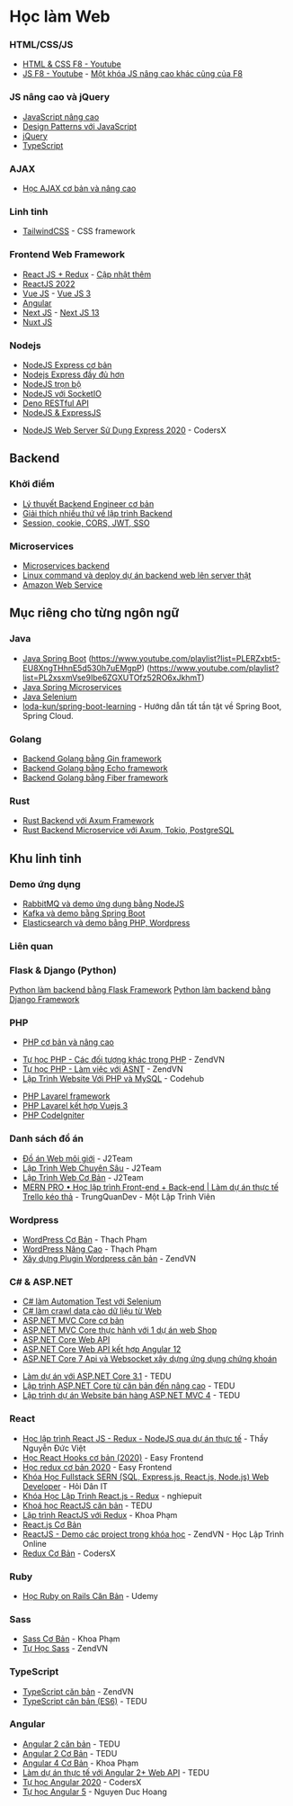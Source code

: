 # Học làm Web
### HTML/CSS/JS 
<!-- Khu này chỉ là khởi đầu, đây là [một danh sách riêng tổng hợp rất nhiều về Web](./khoa-hoc/js-ecosystem.md) -->

- [HTML & CSS F8 - Youtube](https://www.youtube.com/playlist?list=PL_-VfJajZj0U9nEXa4qyfB4U5ZIYCMPlz)
- [JS F8 - Youtube](https://www.youtube.com/playlist?list=PL_-VfJajZj0VgpFpEVFzS5Z-lkXtBe-x5) - [Một khóa JS nâng cao khác cũng của F8](https://www.youtube.com/playlist?list=PL_-VfJajZj0U1MSx1IMu13oLJq2nM97ac)


### JS nâng cao và jQuery
- [JavaScript nâng cao](https://www.youtube.com/playlist?list=PL_-VfJajZj0U1MSx1IMu13oLJq2nM97ac)
- [Design Patterns với JavaScript](https://www.youtube.com/playlist?list=PLw0w5s5b9NK7TSuHpxOMvVtRuaEgHQczQ)
- [jQuery](https://www.youtube.com/playlist?list=PLRhlTlpDUWsyAGY7FDGSndEhOD3F2Ruhm)
- [TypeScript](https://www.youtube.com/playlist?list=PLncHg6Kn2JT5emvXmG6kgeGkrQjRqxsb4)

### AJAX
* [Học AJAX cơ bản và nâng cao](https://hoclaptrinh.vn/tutorial/hoc-ajax)

### Linh tinh
- [TailwindCSS](https://www.youtube.com/playlist?list=PLd8OdiciAE1TkDTHIytrVT5Eamgseh9LU) - CSS framework

### Frontend Web Framework 
- [React JS + Redux](https://www.youtube.com/playlist?list=PLJ5qtRQovuEOoKffoCBzTfvzMTTORnoyp) - [Cập nhật thêm](https://www.youtube.com/playlist?list=PLd8OdiciAE1REwyIQ1dNwzB5R_ateRwrA)
- [ReactJS 2022](https://www.youtube.com/playlist?list=PL_-VfJajZj0UXjlKfBwFX73usByw3Ph9Q)
- [Vue JS](https://www.youtube.com/playlist?list=PLU4OBh9yHE95G_Y1cUVY-5Mc9P-rQBY3F) - [Vue JS 3](https://www.youtube.com/playlist?list=PLU4OBh9yHE94sZ3TPGt0QG_PIwrZ1QF6i)
- [Angular](https://www.youtube.com/playlist?list=PLiNjao7yG414jM-CS3qVGMvlyKU0kDOkz)
- [Next JS](https://www.youtube.com/playlist?list=PLv6GftO355AvWAQv4or-RE2RAFFXaI3Jz) - [Next JS 13](https://www.youtube.com/watch?v=XIGx1sfvRoc)
- [Nuxt JS](https://www.youtube.com/playlist?list=PLU4OBh9yHE95vUcrqa0IBQLmuajUR-Bb9)


### Nodejs
- [NodeJS Express cơ bản](https://www.youtube.com/playlist?list=PL_-VfJajZj0VatBpaXkEHK_UPHL7dW6I3)
- [Nodejs Express đầy đủ hơn](https://www.youtube.com/playlist?list=PLodO7Gi1F7R1GMefX_44suLAaXnaNYMyC)
- [NodeJS trọn bộ](https://www.youtube.com/playlist?list=PLqnlyu33Xy-6g7IqU5-3BXOfewcJKoL08)
- [NodeJS với SocketIO](https://www.youtube.com/playlist?list=PLaDCaCbr3vmlmCC84sCzhHySIi73pipwV)
- [Deno RESTful API](https://www.youtube.com/playlist?list=PLVDJsRQrTUz5KfuXJIRYwUO9nH95odjtB)
- [NodeJS & ExpressJS](https://www.youtube.com/playlist?list=PL_-VfJajZj0VatBpaXkEHK_UPHL7dW6I3)
* [NodeJS Web Server Sử Dụng Express 2020](https://www.youtube.com/playlist?list=PLkY6Xj8Sg8-s-m-qFBQFoeNSfpCTBiwMU) - CodersX


## Backend
### Khởi điểm
- [Lý thuyết Backend Engineer cơ bản](https://www.youtube.com/playlist?list=PLw-L1SGSvTEcBzw9FsP5UFWqrErzS2jE2)
- [Giải thích nhiều thứ về lập trình Backend](https://youtube.com/playlist?list=PL80CNtS5d8_xw7D9YY9lZKgSxj8ULRw7C&si=t6MObEiXEa82uwwG)
- [Session, cookie, CORS, JWT, SSO](https://www.youtube.com/playlist?list=PL_-VfJajZj0VaEt6Q1Z_CSg_Ci9aP9oQ1)

### Microservices
- [Microservices backend](https://www.youtube.com/playlist?list=PLw0w5s5b9NK5SUfrJ8rjIMYitT9K8WB8W)
- [Linux command và deploy dự án backend web lên server thật](https://www.youtube.com/playlist?list=PL_-VfJajZj0XGfh528VqhlgXUfzw1Y0N7)
- [Amazon Web Service](https://www.youtube.com/playlist?list=PLjCpH2Qpki-sTjdlYXE8AifSKQFa8ZL23)


## Mục riêng cho từng ngôn ngữ
### Java
- [Java Spring Boot](https://www.youtube.com/playlist?list=PLWBrqglnjNl2xQqLFXnu5H2LzDuxpbutD)
(https://www.youtube.com/playlist?list=PLERZxbt5-EU8XngTHhnE5d530h7uEMgpP)
(https://www.youtube.com/playlist?list=PL2xsxmVse9Ibe6ZGXUTOfz52RO6xJkhmT)
- [Java Spring Microservices](https://www.youtube.com/playlist?list=PLnKoBOgxxO68WAD4RsdfkrhZDpd5a4cy0)
- [Java Selenium](https://www.youtube.com/playlist?list=PLgcMOggxCIP0-FvEujgl6SfzYOorjcgwU)
- [loda-kun/spring-boot-learning](https://github.com/loda-kun/spring-boot-learning) - Hướng dẫn tất tần tật về Spring Boot, Spring Cloud.

### Golang 
- [Backend Golang bằng Gin framework](https://www.youtube.com/playlist?list=PLOsM_3jFFQRl3tAqDVU-nPJOHBfXJVnaM)
- [Backend Golang bằng Echo framework](https://www.youtube.com/playlist?list=PLC4c48H3oDRw1827KV6GY8g887UC8usn-)
- [Backend Golang bằng Fiber framework](https://www.youtube.com/playlist?list=PLV21qTqtW_f9oZZPtqMMFuueMkyOKbarH)


### Rust
- [Rust Backend với Axum Framework](https://www.youtube.com/playlist?list=PLFnEYduGTiXECmUCzYCjIG17DpFZP_nwY)
- [Rust Backend Microservice với Axum, Tokio, PostgreSQL](https://www.youtube.com/playlist?list=PLFnEYduGTiXEPQ1pVCcg5zxgBS4RwM6wd)

## Khu linh tinh
### Demo ứng dụng
- [RabbitMQ và demo ứng dụng bằng NodeJS](https://www.youtube.com/playlist?list=PLw0w5s5b9NK4V21Tv0_OTHxvwDFRihC0R)
- [Kafka và demo bằng Spring Boot](https://www.youtube.com/playlist?list=PLsfLgp1K1xQ42CWP8dsIa7OT2EJFnRGGd)
- [Elasticsearch và demo bằng PHP, Wordpress](https://www.youtube.com/playlist?list=PLwJr0JSP7i8AgjUjKnecVUN2i3txuS-1J)

### Liên quan



### Flask & Django (Python)
[Python làm backend bằng Flask Framework](https://www.youtube.com/playlist?list=PLlVHoHHccp28Q_4XoHAFuNsi92wBeI3Fw)
[Python làm backend bằng Django Framework](https://www.youtube.com/playlist?list=PLZEIt444jqpB1j3RD4BrYm9JmNVYuzVNm)

### PHP
- [PHP cơ bản và nâng cao](https://youtube.com/playlist?list=PLaevEBkXyvnXEMoe6ZHFJGjPDb_eCCVNc&si=j8UWIPzFawRR-yCh)
* [Tự học PHP - Các đối tượng khác trong PHP](https://www.youtube.com/playlist?list=PLv6GftO355Av7YIhRHajDEWCHq1viEKEy) - ZendVN
* [Tự học PHP - Làm việc với ASNT](https://www.youtube.com/playlist?list=PLv6GftO355At4rfAAqGCtokc3W1uDnv28) - ZendVN
* [Lập Trình Website Với PHP và MySQL](https://www.codehub.com.vn/Lap-Trinh-Website-Voi-PHP-va-MySQL) - Codehub
- [PHP Lavarel framework](https://www.youtube.com/playlist?list=PLzrVYRai0riQ-K705397wDnlhhWu-gAUh)
- [PHP Lavarel kết hợp Vuejs 3](https://www.youtube.com/playlist?list=PLMkmukSzUsWVmgiRMcx4qKFwJjtxS0TDD)
- [PHP CodeIgniter](https://www.youtube.com/playlist?list=PLvS5fHxBdC7YhXYsdfjKH4nXkhNhFMkEi)



### Danh sách đồ án
* [Đồ án Web môi giới](https://www.youtube.com/playlist?list=PLiyVagO7GfBE1j4vjp-QLc1KHR1LPIl3G) - J2Team
* [Lập Trình Web Chuyên Sâu](https://www.youtube.com/playlist?list=PLiyVagO7GfBE1l9XIGemSpy8bnm7QDmsY) - J2Team
* [Lập Trình Web Cơ Bản](https://www.youtube.com/playlist?list=PLiyVagO7GfBE3_b-4lJEVk7iq1pHQ-xcM) - J2Team
* [MERN PRO • Học lập trình Front-end + Back-end | Làm dự án thực tế Trello kéo thả](https://www.youtube.com/playlist?list=PLP6tw4Zpj-RJP2-YrhtkWqObMQ-AA4TDy) - TrungQuanDev - Một Lập Trình Viên


### Wordpress
* [WordPress Cơ Bản](https://www.youtube.com/playlist?list=PLl4nkmb3a8w3qzoFaXLsPohofWUMTOHBU) - Thạch Phạm
* [WordPress Nâng Cao](https://www.youtube.com/playlist?list=PLl4nkmb3a8w3qzoFaXLsPohofWUMTOHBU) - Thạch Phạm
* [Xây dựng Plugin Wordpress căn bản](https://www.youtube.com/playlist?list=PLv6GftO355AucJ4Td8_6h007nQuVJQsPN) - ZendVN

### C# & ASP.NET
- [C# làm Automation Test với Selenium](https://www.youtube.com/playlist?list=PL33lvabfss1ys_UxBqlKvdm6mVs1sL9T2)
- [C# làm crawl data cào dữ liệu từ Web](https://www.youtube.com/playlist?list=PL33lvabfss1w4-G4wujhFVZGTlFkooCck)
- [ASP.NET MVC Core cơ bản](https://www.youtube.com/playlist?list=PLRhlTlpDUWsxSup77UnO2pWEkr4ahTohJ)
- [ASP.NET MVC Core thực hành với 1 dự án web Shop](https://www.youtube.com/playlist?list=PLRhlTlpDUWsyN_FiVQrDWMtHix_E2A_UD)
- [ASP.NET Core Web API](https://www.youtube.com/playlist?list=PLE5Bje814fYbhdwSHiHN9rlwJlwJ2YD3t)
- [ASP.NET Core Web API kết hợp Angular 12](https://www.youtube.com/playlist?list=PLiNjao7yG415y_J0G21QUc40akV2vRntP)
- [ASP.NET Core 7 Api và Websocket xây dựng ứng dụng chứng khoán](https://www.youtube.com/watch?v=hNoCIW4iM10)
* [Làm dự án với ASP.NET Core 3.1](https://tedu.com.vn/khoa-hoc/lam-du-an-voi-aspnet-core-31-34.html) - TEDU
* [Lập trình ASP.NET Core từ căn bản đến nâng cao](https://tedu.com.vn/khoa-hoc/lap-trinh-aspnet-core-tu-co-ban-den-nang-cao-33.html) - TEDU
* [Lập trình dự án Website bán hàng ASP.NET MVC 4](https://tedu.com.vn/khoa-hoc/lap-trinh-du-an-website-ban-hang-aspnet-mvc-4-1.html) - TEDU


### React

* [Học lập trình React JS - Redux - NodeJS qua dự án thực tế](https://www.youtube.com/playlist?list=PLmbxe7ftoDqSNf5yGMhbDNjIZIM5mQ7Ow) - Thầy Nguyễn Đức Việt
* [Học React Hooks cơ bản (2020)](https://www.youtube.com/playlist?list=PLeS7aZkL6GOsHNoyeEpeL8B1PnbKoQD9m) - Easy Frontend
* [Học redux cơ bản 2020](https://www.youtube.com/playlist?list=PLeS7aZkL6GOvCz3GiOtvtDXChJRuebb7S) - Easy Frontend
* [Khóa Học Fullstack SERN (SQL, Express.js, React.js, Node.js) Web Developer](https://youtube.com/playlist?list=PLncHg6Kn2JT6E38Z3kit9Hnif1xC_9VqI) - Hỏi Dân IT
* [Khóa Học Lập Trình React.js - Redux](https://www.youtube.com/playlist?list=PLJ5qtRQovuEOoKffoCBzTfvzMTTORnoyp) - nghiepuit
* [Khoá học ReactJS căn bản](https://tedu.com.vn/khoa-hoc/khoa-hoc-reactjs-can-ban-25.html) - TEDU
* [Lập trình ReactJS với Redux](https://www.youtube.com/playlist?list=PLzrVYRai0riQFEN586LOz3eMv2Rgy6WXS) - Khoa Phạm
* [React.js Cơ Bản](https://www.youtube.com/playlist?list=PLzrVYRai0riSPcINVFvaCaM7Ul55DzpLd)
* [ReactJS - Demo các project trong khóa học](https://www.youtube.com/playlist?list=PLv6GftO355Av08p6Zi1I67VYw47nMS8xO) - ZendVN - Học Lập Trình Online
* [Redux Cơ Bản](https://www.youtube.com/playlist?list=PLkY6Xj8Sg8-tmotihDcWZN0LvtXFyxmRZ) - CodersX


### Ruby

* [Học Ruby on Rails Căn Bản](https://www.udemy.com/course/hoc-ruby-on-rails-can-ban) - Udemy


### Sass

* [Sass Cơ Bản](https://www.youtube.com/playlist?list=PLzrVYRai0riSWPPRE6Ib99zd5fV4YYH0Q) - Khoa Phạm
* [Tự Học Sass](https://www.youtube.com/playlist?list=PLv6GftO355AtWld1EE7SBAH-OkKKt23Bb) - ZendVN


### TypeScript

* [TypeScript căn bản](https://www.youtube.com/playlist?list=PLv6GftO355AsQtYp_YrsqEihOCiNlZkCb) - ZendVN
* [TypeScript căn bản (ES6)](https://tedu.com.vn/khoa-hoc/khoa-hoc-su-dung-typescript-can-ban-9.html) - TEDU


### Angular

* [Angular 2 căn bản](https://tedu.com.vn/khoa-hoc/khoa-hoc-angular-2-can-ban-10.html) - TEDU
* [Angular 2 Cơ Bản](https://tedu.com.vn/khoa-hoc/khoa-hoc-angular2-can-ban-10.html) - TEDU
* [Angular 4 Cơ Bản](https://www.youtube.com/playlist?list=PLzrVYRai0riTA1m7Dasg8eraBr6R9nFgC) - Khoa Phạm
* [Làm dự án thực tế với Angular 2+ Web API](https://tedu.com.vn/khoa-hoc/lam-du-an-thuc-te-voi-angular-2-web-api-13.html) - TEDU
* [Tự học Angular 2020](https://www.youtube.com/playlist?list=PLkY6Xj8Sg8-uBQaBU8wMLo2CrFkE-9VIZ) - CodersX
* [Tự học Angular 5](https://www.youtube.com/playlist?list=PLWBrqglnjNl1qQw2nH5O1A8W_DVC3xo-V) - Nguyen Duc Hoang